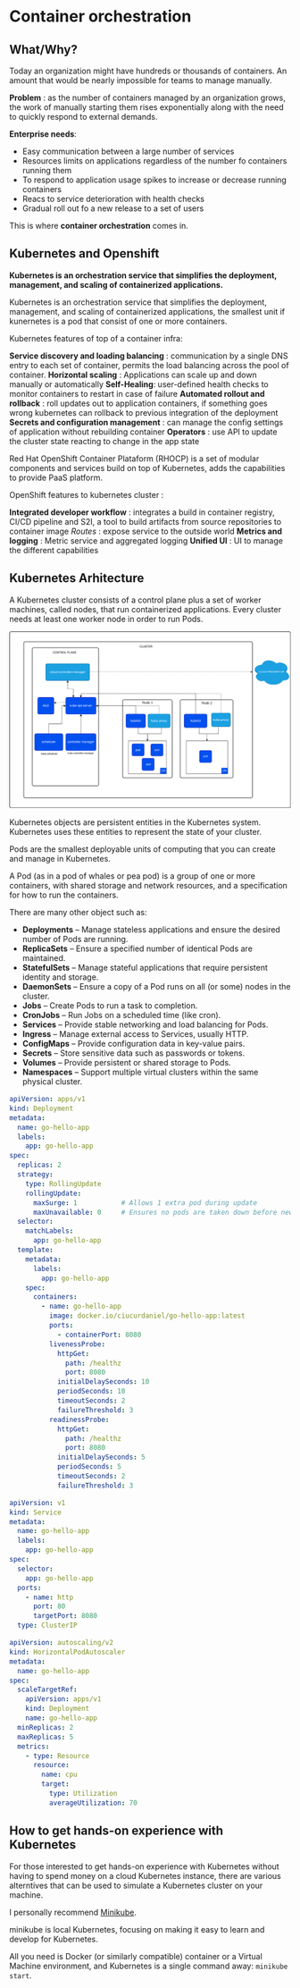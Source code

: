 # Container orchestration

## What/Why?

Today an organization might have hundreds or thousands of containers. An amount that would be nearly impossible for teams to manage manually. 

**Problem** : as the number of containers managed by an organization grows, the work of manually starting them rises exponentially along with the need to quickly respond to external demands.

**Enterprise needs**:

* Easy communication between a large number of services
* Resources limits on applications regardless of the number fo containers running them
* To respond to application usage spikes to increase or decrease running containers
* Reacs to service deterioration with health checks
* Gradual roll out fo a new release to a set of users

This is where **container orchestration** comes in.

## Kubernetes and Openshift

**Kubernetes is an orchestration service that simplifies the deployment, management, and scaling of containerized applications.**

Kubernetes is an orchestration service that simplifies the deployment, management, and scaling of containerized applications, the smallest unit if kunernetes is a pod that consist of one or more containers.

Kubernetes features of top of a container infra:

**Service discovery and loading balancing** : communication by a single DNS entry to each set of container, permits the load balancing across the pool of container.
**Horizontal scaling** : Applications can scale up and down manually or automatically
**Self-Healing**: user-defined health checks to monitor containers to restart in case of failure
**Automated rollout and rollback** : roll updates out to application containers, if something goes wrong kubernetes can rollback to previous integration of the deployment
**Secrets and configuration management** : can manage the config settings of application without rebuilding container
**Operators** : use API to update the cluster state reacting to change in the app state

Red Hat OpenShift Container Plataform (RHOCP) is a set of modular components and services build on top of Kubernetes, adds the capabilities to provide PaaS platform.

OpenShift features to kubernetes cluster :

**Integrated developer workflow** : integrates a build in container registry, CI/CD pipeline and S2I, a tool to build artifacts from source repositories to container image
*Routes* : expose service to the outside world
**Metrics and logging** : Metric service and aggregated logging
**Unified UI** : UI to manage the different capabilities


## Kubernetes Arhitecture

A Kubernetes cluster consists of a control plane plus a set of worker machines, called nodes, that run containerized applications. Every cluster needs at least one worker node in order to run Pods.

![Kubernetes cluster arhitecture](../_img/kubernetes-cluster-architecture.svg "Kubernetes cluster arhitecture")

Kubernetes objects are persistent entities in the Kubernetes system. Kubernetes uses these entities to represent the state of your cluster.

Pods are the smallest deployable units of computing that you can create and manage in Kubernetes.

A Pod (as in a pod of whales or pea pod) is a group of one or more containers, with shared storage and network resources, and a specification for how to run the containers.

There are many other object such as:

*	**Deployments** – Manage stateless applications and ensure the desired number of Pods are running.
*	**ReplicaSets** – Ensure a specified number of identical Pods are maintained.
*	**StatefulSets** – Manage stateful applications that require persistent identity and storage.
*	**DaemonSets** – Ensure a copy of a Pod runs on all (or some) nodes in the cluster.
*	**Jobs** – Create Pods to run a task to completion.
*	**CronJobs** – Run Jobs on a scheduled time (like cron).
*	**Services** – Provide stable networking and load balancing for Pods.
*	**Ingress** – Manage external access to Services, usually HTTP.
*	**ConfigMaps** – Provide configuration data in key-value pairs.
*	**Secrets** – Store sensitive data such as passwords or tokens.
*	**Volumes** – Provide persistent or shared storage to Pods.
*	**Namespaces** – Support multiple virtual clusters within the same physical cluster.


```yaml
apiVersion: apps/v1
kind: Deployment
metadata:
  name: go-hello-app
  labels:
    app: go-hello-app
spec:
  replicas: 2
  strategy:
    type: RollingUpdate
    rollingUpdate:
      maxSurge: 1           # Allows 1 extra pod during update
      maxUnavailable: 0     # Ensures no pods are taken down before new ones are ready
  selector:
    matchLabels:
      app: go-hello-app
  template:
    metadata:
      labels:
        app: go-hello-app
    spec:
      containers:
        - name: go-hello-app
          image: docker.io/ciucurdaniel/go-hello-app:latest
          ports:
            - containerPort: 8080
          livenessProbe:
            httpGet:
              path: /healthz
              port: 8080
            initialDelaySeconds: 10
            periodSeconds: 10
            timeoutSeconds: 2
            failureThreshold: 3
          readinessProbe:
            httpGet:
              path: /healthz
              port: 8080
            initialDelaySeconds: 5
            periodSeconds: 5
            timeoutSeconds: 2
            failureThreshold: 3
```


```yaml
apiVersion: v1
kind: Service
metadata:
  name: go-hello-app
  labels:
    app: go-hello-app
spec:
  selector:
    app: go-hello-app
  ports:
    - name: http
      port: 80
      targetPort: 8080
  type: ClusterIP
```

```yaml
apiVersion: autoscaling/v2
kind: HorizontalPodAutoscaler
metadata:
  name: go-hello-app
spec:
  scaleTargetRef:
    apiVersion: apps/v1
    kind: Deployment
    name: go-hello-app
  minReplicas: 2
  maxReplicas: 5
  metrics:
    - type: Resource
      resource:
        name: cpu
        target:
          type: Utilization
          averageUtilization: 70
```

## How to get hands-on experience with Kubernetes

For those interested to get hands-on experience with Kubernetes without having to spend money on a cloud Kubernetes instance, there are various alterntives that can be used to simulate a Kubernetes cluster on your machine. 

I personally recommend [Minikube](https://minikube.sigs.k8s.io/docs/start/?arch=%2Flinux%2Fx86-64%2Fstable%2Fbinary+download).

minikube is local Kubernetes, focusing on making it easy to learn and develop for Kubernetes.

All you need is Docker (or similarly compatible) container or a Virtual Machine environment, and Kubernetes is a single command away: `minikube start`.